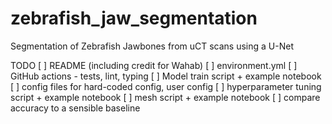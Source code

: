 # zebrafish_jaw_segmentation
Segmentation of Zebrafish Jawbones from uCT scans using a U-Net

TODO
 [ ] README (including credit for Wahab)
 [ ] environment.yml
 [ ] GitHub actions - tests, lint, typing
 [ ] Model train script + example notebook
 [ ] config files for hard-coded config, user config
 [ ] hyperparameter tuning script + example notebook
 [ ] mesh script + example notebook
 [ ] compare accuracy to a sensible baseline